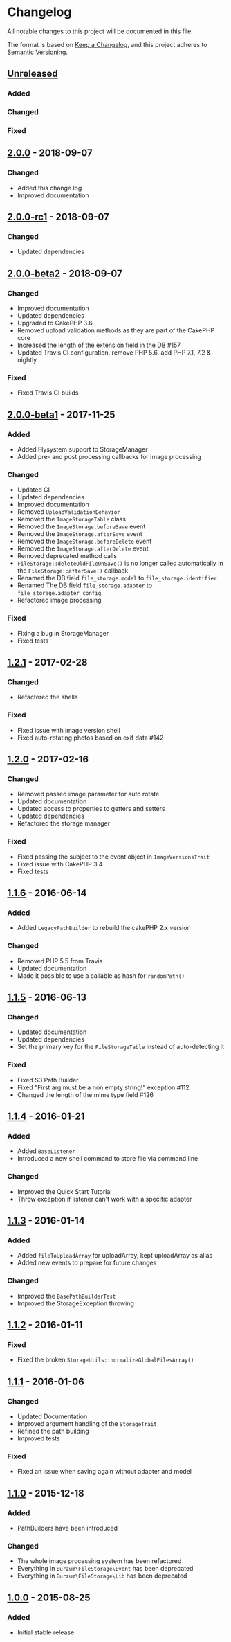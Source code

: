# Changelog
All notable changes to this project will be documented in this file.

The format is based on [Keep a Changelog](https://keepachangelog.com/en/1.0.0/),
and this project adheres to [Semantic Versioning](https://semver.org/spec/v2.0.0.html).

## [Unreleased](https://github.com/burzum/cakephp-file-storage/compare/2.0.0-rc1...2.0)
### Added

### Changed

### Fixed

## [2.0.0](https://github.com/burzum/cakephp-file-storage/releases/tag/2.0.0) - 2018-09-07
### Changed
- Added this change log
- Improved documentation

## [2.0.0-rc1](https://github.com/burzum/cakephp-file-storage/releases/tag/2.0.0-rc1) - 2018-09-07
### Changed
- Updated dependencies

## [2.0.0-beta2](https://github.com/burzum/cakephp-file-storage/releases/tag/2.0.0-beta2) - 2018-09-07
### Changed
- Improved documentation
- Updated dependencies
- Upgraded to CakePHP 3.6
- Removed upload validation methods as they are part of the CakePHP core
- Increased the length of the extension field in the DB #157
- Updated Travis CI configuration, remove PHP 5.6, add PHP 7.1, 7.2 & nightly

### Fixed
- Fixed Travis CI builds

## [2.0.0-beta1](https://github.com/burzum/cakephp-file-storage/releases/tag/2.0.0-beta1) - 2017-11-25
### Added
- Added Flysystem support to StorageManager
- Added pre- and post processing callbacks for image processing

### Changed
- Updated CI
- Updated dependencies
- Improved documentation
- Removed `UploadValidationBehavior`
- Removed the `ImageStorageTable` class
- Removed the `ImageStorage.beforeSave` event
- Removed the `ImageStorage.afterSave` event
- Removed the `ImageStorage.beforeDelete` event
- Removed the `ImageStorage.afterDelete` event
- Removed deprecated method calls
- `FileStorage::deleteOldFileOnSave()` is no longer called automatically in the `FileStorage::afterSave()` callback
- Renamed the DB field `file_storage.model` to `file_storage.identifier`
- Renamed The DB field `file_storage.adapter` to `file_storage.adapter_config`
- Refactored image processing

### Fixed
 - Fixing a bug in StorageManager
 - Fixed tests

## [1.2.1](https://github.com/burzum/cakephp-file-storage/releases/tag/1.2.1) - 2017-02-28
### Changed
- Refactored the shells

### Fixed
- Fixed issue with image version shell
- Fixed auto-rotating photos based on exif data #142

## [1.2.0](https://github.com/burzum/cakephp-file-storage/releases/tag/1.2.0) - 2017-02-16
### Changed
- Removed passed image parameter for auto rotate
- Updated documentation
- Updated access to properties to getters and setters
- Updated dependencies
- Refactored the storage manager

### Fixed
- Fixed passing the subject to the event object in `ImageVersionsTrait`
- Fixed issue with CakePHP 3.4
- Fixed tests

## [1.1.6](https://github.com/burzum/cakephp-file-storage/releases/tag/1.1.6) - 2016-06-14
### Added
- Added `LegacyPathBuilder` to rebuild the cakePHP 2.x version

### Changed
- Removed PHP 5.5 from Travis
- Updated documentation
- Made it possible to use a callable as hash for `randomPath()`

## [1.1.5](https://github.com/burzum/cakephp-file-storage/releases/tag/1.1.5) - 2016-06-13
### Changed
- Updated documentation
- Updated dependencies
- Set the primary key for the `FileStorageTable` instead of auto-detecting it

### Fixed
- Fixed S3 Path Builder
- Fixed "First arg must be a non empty string!" exception #112
- Changed the length of the mime type field #126

## [1.1.4](https://github.com/burzum/cakephp-file-storage/releases/tag/1.1.4) - 2016-01-21
### Added
- Added `BaseListener`
- Introduced a new shell command to store file via command line

### Changed
- Improved the Quick Start Tutorial
- Throw exception if listener can't work with a specific adapter

## [1.1.3](https://github.com/burzum/cakephp-file-storage/releases/tag/1.1.3) - 2016-01-14
### Added
- Added `fileToUploadArray` for uploadArray, kept uploadArray as alias
- Added new events to prepare for future changes

### Changed
- Improved the `BasePathBuilderTest`
- Improved the StorageException throwing

## [1.1.2](https://github.com/burzum/cakephp-file-storage/releases/tag/1.1.2) - 2016-01-11
### Fixed
- Fixed the broken `StorageUtils::normalizeGlobalFilesArray()`

## [1.1.1](https://github.com/burzum/cakephp-file-storage/releases/tag/1.1.1) - 2016-01-06
### Changed
- Updated Documentation
- Improved argument handling of the `StorageTrait`
- Refined the path building
- Improved tests

### Fixed
- Fixed an issue when saving again without adapter and model

## [1.1.0](https://github.com/burzum/cakephp-file-storage/releases/tag/1.1.0) - 2015-12-18
### Added
- PathBuilders have been introduced

### Changed
- The whole image processing system has been refactored
- Everything in `Burzum\FileStorage\Event` has been deprecated
- Everything in `Burzum\FileStorage\Lib` has been deprecated

## [1.0.0](https://github.com/burzum/cakephp-file-storage/releases/tag/1.0.0) - 2015-08-25
### Added
-  Initial stable release
